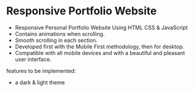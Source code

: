 # Responsive Portfolio Website 

- Responsive Personal Portfolio Website Using HTML CSS & JavaScript
- Contains animations when scrolling.
- Smooth scrolling in each section.
- Developed first with the Mobile First methodology, then for desktop.
- Compatible with all mobile devices and with a beautiful and pleasant user interface.

features to be implemented: 
- a dark & light theme 
